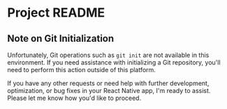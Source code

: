 # Project README

## Note on Git Initialization

Unfortunately, Git operations such as `git init` are not available in this environment. If you need assistance with initializing a Git repository, you'll need to perform this action outside of this platform.

If you have any other requests or need help with further development, optimization, or bug fixes in your React Native app, I'm ready to assist. Please let me know how you'd like to proceed.